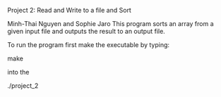 Project 2: Read and Write to a file and Sort 

Minh-Thai Nguyen and Sophie Jaro
This program sorts an array from a given input file and outputs the result to an output file.

To run the program first make the executable by typing:

  make

into the

  ./project_2
